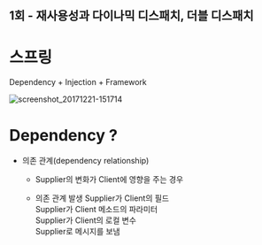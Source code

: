 ## 1회 - 재사용성과 다이나믹 디스패치, 더블 디스패치
# 스프링
Dependency + Injection + Framework


![screenshot_20171221-151714](https://github.com/wonhoLee/wonStudy/courseToby/docu/ch01/img/20180921132741.png)

# Dependency ?
- 의존 관계(dependency relationship)  
  - Supplier의 변화가 Client에 영향을 주는 경우  
  
  - 의존 관계 발생
Supplier가 Client의 필드  
Supplier가 Client 메소드의 파라미터  
Supplier가 Client의 로컬 변수  
Supplier로 메시지를 보냄  